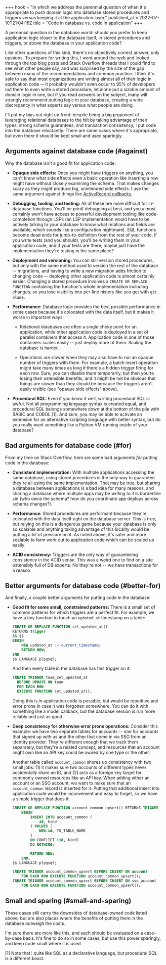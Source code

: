 +++
hook = "In which we address the perennial question of when it's appropriate to push domain logic into database stored procedures and triggers versus keeping it at the application layer."
published_at = 2022-07-10T21:04:16Z
title = "Code in database vs. code in application"
+++

A perennial question in the database world: should you prefer to keep application logic closer to the database itself, in stored procedures and triggers, or above the database in your application code?

Like other questions of this kind, there's no objectively correct answer, only opinions. To prepare for writing this, I went around the web and looked through the top blog posts and Stack Overflow threads that I could find to see what other people say, and was surprised by the size of the gap between many of the recommendations and common practice. I think it's safe to say that most organizations are writing almost all of their logic in application code -- it probably wouldn't even occur to 95% of developers out there to even write a stored procedure, let alone put a sizable amount of domain logic in one, but if you read answers on the subject, many will strongly recommend putting logic in your database, creating a wide discrepancy in what experts say versus what people are doing.

I'll put my bias out right up front: despite being a big proponent of leveraging relational databases to the hilt by taking advantage of their types, strong schema guarantees, and transaction consistency, I put code into the database reluctantly. There are some cases where it's appropriate, but even there it should be kept small and used sparingly.

## Arguments against database code (#against)

Why the database isn't a good fit for application code:

* **Opaque side effects:** Once you might have triggers on anything, you can't know what side effects even a basic operation like inserting a row might have without closely examining the schema. That makes changes scary as they might produce big, unintended side effects. I use the same argument against things like [ActiveRecord callbacks](https://guides.rubyonrails.org/active_record_callbacks.html).

* **Debugging, tooling, and testing:** All of these are more difficult for in-database functions. You'll be printf debugging at best, and you almost certainly won't have access to powerful development tooling like code-completion through LSPs (an LSP implementation would have to be actively talking to your database to know what relations and fields are available, which sounds like a configuration nightmare). SQL functions become dead ends for jump-to-definition from the rest of your code. If you write tests (and you should), you'll be writing them in your application code, and if your tests are there, maybe just have the implementation they're testing in the same place?

* **Deployment and versioning:** You can still version stored procedures, but only with the same method used to version the rest of the database -- migrations, and having to write a new migration adds friction to changing code -- deploying other application code is almost certainly easier. Changing a stored procedure involves a `CREATE OR REPLACE FUNCTION` containing the function's whole implementation including changes, so you lose visibility into per-line history like you get with `git blame`.

* **Performance:** Database logic provides the best possible performance in some cases because it's colocated with the data itself, but it makes it worse in important ways:

    * Relational databases are often a single choke point for an application, while other application code is deployed in a set of parallel containers that access it. Application code in one of those containers scales easily -- just deploy more of them. Scaling the database is harder.
		
    * Operations are slower when they may also have to run an opaque number of triggers with them. For example, a batch insert operation might take many times as long if there's a hidden trigger firing for each row. Sure, you can disable them temporarily, but then you're losing their ostensible benefits, and it might be not be obvious that things are slower than they should be because the triggers aren't easily visible (see "opaque side effects" above).

* **Procedural SQL:** Even if you know it well, writing procedural SQL is awful. Not all programming language syntax is created equal, and procedural SQL belongs somewhere down at the bottom of the pile with BASIC and COBOL [1]. And sure, you may be able to activate an extension for an alternative scripting language with better syntax, but do you really want something like a Python VM running inside of your database?

## Bad arguments for database code (#for)

From my time on Stack Overflow, here are some bad arguments _for_ putting code in the database:

* **Consistent implementation:** With multiple applications accessing the same database, using stored procedures is the only way to guarantee they're all using the same implementation. That may be true, but sharing a database between applications is a bad idea for many reasons, and sharing a database where multiple apps may be _writing to it_ is borderline sin (who owns the schema? how do you coordinate app deploys across schema changes?).

* **Performance:** Stored procedures are performant because they're colocated with the data itself right on the database server. This is true, but relying on this is a dangerous game because your database is only so scalable and anything taking advantage of this locality would be putting a lot of pressure on it. As noted above, it's safer and more scalable to farm work out to application code which can be scaled up easily.

* **ACID consistency:** Triggers are the only way of guaranteeing consistency in the ACID sense. This was a weird one to find on a site ostensibly full of DB experts. No they're not -- we have transactions for a reason.

## Better arguments for database code (#better-for)

And finally, a couple better arguments for putting code in the database:

* **Good fit for some small, constrained patterns:** There is a small set of common patterns for which triggers are a perfect fit. For example, we have a tiny function to touch an `updated_at` timestamp on a table:

    ``` sql
    CREATE OR REPLACE FUNCTION set_updated_at()
    RETURNS trigger
    AS $$
    BEGIN
        NEW.updated_at := current_timestamp;
        RETURN NEW;
    END
    $$ LANGUAGE plpgsql;
    ```

    And then every table in the database has this trigger on it:

    ``` sql
    CREATE TRIGGER team_set_updated_at
      BEFORE UPDATE ON team
      FOR EACH ROW
      EXECUTE FUNCTION set_updated_at();
    ```

    Doing this is in application code is possible, but would be repetitive and error prone in case it was forgotten somewhere. You can do it with something like a model callback, but the database version is run more reliably and just as good.

* **Deep consistency for otherwise error prone operations:** Consider this example: we have two separate tables for accounts -- one for accounts that signed up with us and the other that come in via SSO from an identity provider. They're different enough that we track them separately, but they're a related concept, and resources that an account might own like an API key could be owned by one type or the other.

    Another table called `account_common` shores up consistency with two small jobs: (1) it makes sure two accounts of different types never accidentally share an ID, and (2) acts as a foreign key target for commonly owned resources like an API key. When adding either an account or an SSO account, we want to make sure that an `account_common` record is inserted for it. Putting that additional insert into application code would be inconvenient and easy to forget, so we have a simple trigger that does it:

    ``` sql
    CREATE OR REPLACE FUNCTION account_common_upsert() RETURNS TRIGGER AS $$
        BEGIN
            INSERT INTO account_common (
                id, kind
            ) VALUES (
                NEW.id, TG_TABLE_NAME
            )
            ON CONFLICT (id, kind)
            DO NOTHING;

            RETURN NEW;
        END;
    $$ LANGUAGE plpgsql;

    CREATE TRIGGER account_common_upsert BEFORE INSERT ON account
        FOR EACH ROW EXECUTE FUNCTION account_common_upsert();
    CREATE TRIGGER account_common_upsert BEFORE INSERT ON sso_account
        FOR EACH ROW EXECUTE FUNCTION account_common_upsert();
    ```

## Small and sparing (#small-and-sparing)

These cases still carry the downsides of database-owned code listed above, but are also places where the benefits of putting them in the database outweigh the costs.

I'm sure there are more like this, and each should be evaluated on a case-by-case basis. It's fine to do so in some cases, but use this power sparingly, and keep code small where it is used.

[1] Note that I quite like SQL as a declarative language, but procedural SQL is a different beast.
